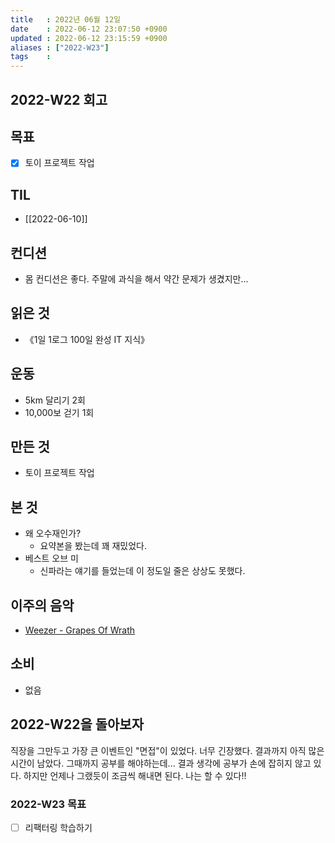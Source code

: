 ```yaml
---
title   : 2022년 06월 12일 
date    : 2022-06-12 23:07:50 +0900
updated : 2022-06-12 23:15:59 +0900
aliases : ["2022-W23"]
tags    : 
---
```

## 2022-W22 회고
## 목표
- [x] 토이 프로젝트 작업

## TIL
- [[2022-06-10]]

## 컨디션
- 몸 컨디션은 좋다. 주말에 과식을 해서 약간 문제가 생겼지만...

## 읽은 것
- 《1일 1로그 100일 완성 IT 지식》

## 운동
- 5km 달리기 2회
- 10,000보 걷기 1회

## 만든 것
- 토이 프로젝트 작업

## 본 것
- 왜 오수재인가?
	- 요약본을 봤는데 꽤 재밌었다.
- 베스트 오브 미
	- 신파라는 얘기를 들었는데 이 정도일 줄은 상상도 못했다.

## 이주의 음악
- [Weezer - Grapes Of Wrath](https://www.youtube.com/watch?v=bNQ0TnZpc0U)

## 소비
- 없음

## 2022-W22을 돌아보자
직장을 그만두고 가장 큰 이벤트인 "면접"이 있었다. 너무 긴장했다. 결과까지 아직 많은 시간이 남았다. 그때까지 공부를 해야하는데... 결과 생각에 공부가 손에 잡히지 않고 있다. 하지만 언제나 그랬듯이 조금씩 해내면 된다. 나는 할 수 있다!!

### 2022-W23 목표
- [ ] 리팩터링 학습하기